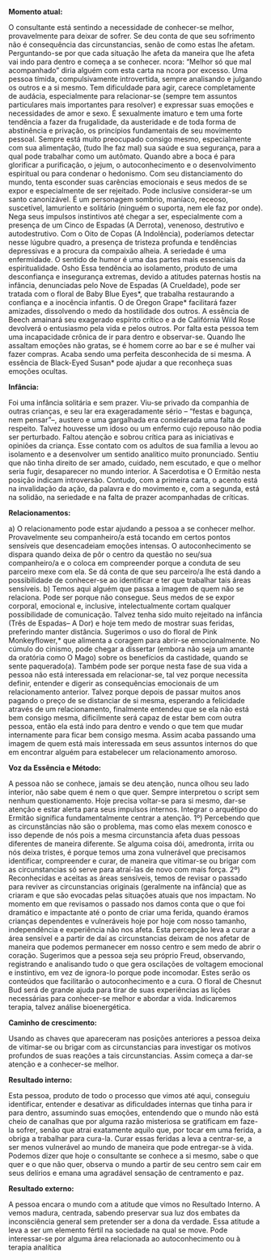  **Momento atual:**

 O consultante está sentindo a necessidade de conhecer-se melhor, provavelmente para deixar de sofrer. Se deu conta de que seu sofrimento não é consequência das circunstancias, senão de como estas lhe afetam. Perguntando-se por que cada situação lhe afeta da maneira que lhe afeta vai indo para dentro e começa a se conhecer.  ncora: “Melhor só que mal acompanhado” diria alguém com esta carta na  ncora por excesso. Uma pessoa tímida, compulsivamente introvertida, sempre analisando e julgando os outros e a si mesmo. Tem dificuldade para agir, carece completamente de audácia, especialmente para relacionar-se (sempre tem assuntos particulares mais importantes para resolver) e expressar suas emoções e necessidades de amor e sexo. É sexualmente imaturo e tem uma forte tendência a fazer da frugalidade, da austeridade e de toda forma de abstinência e privação, os princípios fundamentais de seu movimento pessoal. Sempre está muito preocupado consigo mesmo, especialmente com sua alimentação, (tudo lhe faz mal) sua saúde e sua segurança, para a qual pode trabalhar como um autômato. Quando abre a boca é para glorificar a purificação, o jejum, o autoconhecimento e o desenvolvimento espiritual ou para condenar o hedonismo. Com seu distanciamento do mundo, tenta esconder suas carências emocionais e seus medos de se expor e especialmente de ser rejeitado. Pode inclusive considerar-se um santo canonizável. É um personagem sombrio, maníaco, receoso, suscetível, lamuriento e solitário (ninguém o suporta, nem ele faz por onde). Nega seus impulsos instintivos até chegar a ser, especialmente com a presença de um Cinco de Espadas (A Derrota), venenoso, destrutivo e autodestrutivo. Com o Oito de Copas (A Indolência), poderíamos detectar nesse lúgubre quadro, a presença de tristeza profunda e tendências depressivas e a procura da compaixão alheia. A seriedade é uma enfermidade. O sentido de humor é uma das partes mais essenciais da espiritualidade. Osho Essa tendência ao isolamento, produto de uma desconfiança e insegurança extremas, devido a atitudes paternas hostis na infância, denunciadas pelo Nove de Espadas (A Crueldade), pode ser tratada com o floral de Baby Blue Eyes*, que trabalha restaurando a confiança e a inocência infantis. O de Oregon Grape* facilitará fazer amizades, dissolvendo o medo da hostilidade dos outros. A essência de Beech amainará seu exagerado espírito crítico e a de Califórnia Wild Rose devolverá o entusiasmo pela vida e pelos outros. Por falta esta pessoa tem uma incapacidade crônica de ir para dentro e observar-se. Quando lhe assaltam emoções não gratas, se é homem corre ao bar e se é mulher vai fazer compras. Acaba sendo uma perfeita desconhecida de si mesma. A essência de Black-Eyed Susan* pode ajudar a que reconheça suas emoções ocultas. 


**Infância:**

 Foi uma infância solitária e sem prazer. Viu-se privado da companhia de outras crianças, e seu lar era exageradamente sério – “festas e bagunça, nem pensar”–, austero e uma gargalhada era considerada uma falta de respeito. Talvez houvesse um idoso ou um enfermo cujo repouso não podia ser perturbado. Faltou atenção e sobrou crítica para as iniciativas e opiniões da criança. Esse contato com os adultos de sua família a levou ao isolamento e a desenvolver um sentido analítico muito pronunciado. Sentiu que não tinha direito de ser amado, cuidado, nem escutado, e que o melhor seria fugir, desaparecer no mundo interior. A Sacerdotisa e O Ermitão nesta posição indicam introversão. Contudo, com a primeira carta, o acento está na invalidação da ação, da palavra e do movimento e, com a segunda, está na solidão, na seriedade e na falta de prazer acompanhadas de críticas. 


**Relacionamentos:**

 a) O relacionamento pode estar ajudando a pessoa a se conhecer melhor. Provavelmente seu companheiro/a está tocando em certos pontos sensíveis que desencadeiam emoções intensas. O autoconhecimento se dispara quando deixa de pôr o centro da questão no seu/sua companheiro/a e o coloca em compreender porque a conduta de seu parceiro mexe com ela. Se dá conta de que seu parceiro/a lhe está dando a possibilidade de conhecer-se ao identificar e ter que trabalhar tais áreas sensíveis. b) Temos aqui alguém que passa a imagem de quem não se relaciona. Pode ser porque não consegue. Seus medos de se expor corporal, emocional e, inclusive, intelectualmente cortam qualquer possibilidade de comunicação. Talvez tenha sido muito rejeitado na infância (Três de Espadas– A Dor) e hoje tem medo de mostrar suas feridas, preferindo manter distância. Sugerimos o uso do floral de Pink Monkeyflower,* que alimenta a coragem para abrir-se emocionalmente. No cúmulo do cinismo, pode chegar a dissertar (embora não seja um amante da oratória como O Mago) sobre os benefícios da castidade, quando se sente paquerado(a). Também pode ser porque nesta fase de sua vida a pessoa não está interessada em relacionar-se, tal vez porque necessita definir, entender e digerir as consequências emocionais de um relacionamento anterior. Talvez porque depois de passar muitos anos pagando o preço de se distanciar de si mesma, esperando a felicidade através de um relacionamento, finalmente entendeu que se ela não está bem consigo mesma, dificilmente será capaz de estar bem com outra pessoa, então ela está indo para dentro e vendo o que tem que mudar internamente para ficar bem consigo mesma. Assim acaba passando uma imagem de quem está mais interessada em seus assuntos internos do que em encontrar alguém para estabelecer um relacionamento amoroso. 


**Voz da Essência e Método:**

 A pessoa não se conhece, jamais se deu atenção, nunca olhou seu lado interior, não sabe quem é nem o que quer. Sempre interpretou o script sem nenhum questionamento. Hoje precisa voltar-se para si mesmo, dar-se atenção e estar alerta para seus impulsos internos. Integrar o arquétipo do Ermitão significa fundamentalmente centrar a atenção. 1º) Percebendo que as circunstâncias não são o problema, mas como elas mexem conosco e isso depende de nós pois a mesma circunstancia afeta duas pessoas diferentes de maneira diferente. Se alguma coisa dói, amedronta, irrita ou nós deixa tristes, é porque temos uma zona vulnerável que precisamos identificar, compreender e curar, de maneira que vitimar-se ou brigar com as circunstancias só serve para atraí-las de novo com mais força. 2º) Reconhecidas e aceitas as áreas sensíveis, temos de revisar o passado para reviver as circunstancias originais (geralmente na infância) que as criaram e que são evocadas pelas situações atuais que nos impactam. No momento em que revisamos o passado nos damos conta que o que foi dramático e impactante até o ponto de criar uma ferida, quando éramos crianças dependentes e vulneráveis hoje por hoje com nosso tamanho, independência e experiência não nos afeta. Esta percepção leva a curar a área sensível e a partir de daí as circunstancias deixam de nos afetar de maneira que podemos permanecer em nosso centro e sem medo de abrir o coração. Sugerimos que a pessoa seja seu próprio Freud, observando, registrando e analisando tudo o que gera oscilações de voltagem emocional e instintivo, em vez de ignora-lo porque pode incomodar. Estes serão os conteúdos que facilitarão o autoconhecimento e a cura. O floral de Chesnut Bud será de grande ajuda para tirar de suas experiências as lições necessárias para conhecer-se melhor e abordar a vida. Indicaremos terapia, talvez análise bioenergética. 


**Caminho de crescimento:**

 Usando as chaves que apareceram nas posições anteriores a pessoa deixa de vitimar-se ou brigar com as circunstancias para investigar os motivos profundos de suas reações a tais circunstancias. Assim começa a dar-se atenção e a conhecer-se melhor. 


**Resultado interno:**

 Esta pessoa, produto de todo o processo que vimos até aqui, conseguiu identificar, entender e desativar as dificuldades internas que tinha para ir para dentro, assumindo suas emoções, entendendo que o mundo não está cheio de canalhas que por alguma razão misteriosa se gratificam em faze-la sofrer, senão que atrai exatamente aquilo que, por tocar em uma ferida, a obriga a trabalhar para cura-la. Curar essas feridas a leva a centrar-se, a ser menos vulnerável ao mundo de maneira que pode entregar-se à vida. Podemos dizer que hoje o consultante se conhece a si mesmo, sabe o que quer e o que não quer, observa o mundo a partir de seu centro sem cair em seus delírios e emana uma agradável sensação de centramento e paz. 


**Resultado externo:**

 A pessoa encara o mundo com a atitude que vimos no Resultado Interno. A vemos madura, centrada, sabendo preservar sua luz dos embates da inconsciência general sem pretender ser a dona da verdade. Essa atitude a leva a ser um elemento fértil na sociedade na qual se move. Pode interessar-se por alguma área relacionada ao autoconhecimento ou à terapia analítica
